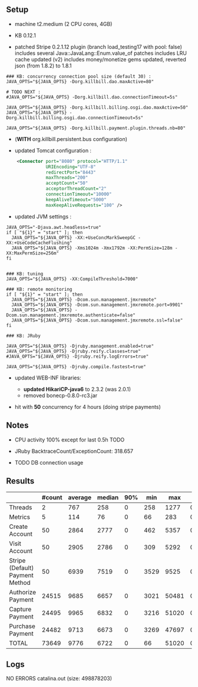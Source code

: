 ## Setup

- machine t2.medium (2 CPU cores, 4GB)

- KB 0.12.1
- patched Stripe 0.2.1.12 plugin (branch load_testing17 with pool: false)
  includes several Java::JavaLang::Enum.value_of patches
  includes LRU cache updated (v2)
  includes money/monetize gems updated, reverted json (from 1.8.2) to 1.8.1
  
```
### KB: concurrency connection pool size (default 30) :
JAVA_OPTS="${JAVA_OPTS} -Dorg.killbill.dao.maxActive=80"

# TODO NEXT :
#JAVA_OPTS="${JAVA_OPTS} -Dorg.killbill.dao.connectionTimeout=5s"

JAVA_OPTS="${JAVA_OPTS} -Dorg.killbill.billing.osgi.dao.maxActive=50"
JAVA_OPTS="${JAVA_OPTS} -Dorg.killbill.billing.osgi.dao.connectionTimeout=5s"

JAVA_OPTS="${JAVA_OPTS} -Dorg.killbill.payment.plugin.threads.nb=80"
```

- (**WITH** org.killbill.persistent.bus configuration)

- updated Tomcat configuration :
```xml
    <Connector port="8080" protocol="HTTP/1.1"
               URIEncoding="UTF-8"
               redirectPort="8443"
               maxThreads="200"
               acceptCount="50"
               acceptorThreadCount="2"
               connectionTimeout="10000"
               keepAliveTimeout="5000"
               maxKeepAliveRequests="100" />
```

- updated JVM settings :
```
JAVA_OPTS="-Djava.awt.headless=true"
if [ "${1}" = "start" ]; then
  JAVA_OPTS="${JAVA_OPTS} -XX:+UseConcMarkSweepGC -XX:+UseCodeCacheFlushing"
  JAVA_OPTS="${JAVA_OPTS} -Xms1024m -Xmx1792m -XX:PermSize=128m -XX:MaxPermSize=256m"
fi


### KB: tuning
JAVA_OPTS="${JAVA_OPTS} -XX:CompileThreshold=7000"

### KB: remote monitoring
if [ "${1}" = "start" ]; then
  JAVA_OPTS="${JAVA_OPTS} -Dcom.sun.management.jmxremote"
  JAVA_OPTS="${JAVA_OPTS} -Dcom.sun.management.jmxremote.port=9901"
  JAVA_OPTS="${JAVA_OPTS} -Dcom.sun.management.jmxremote.authenticate=false"
  JAVA_OPTS="${JAVA_OPTS} -Dcom.sun.management.jmxremote.ssl=false"
fi

### KB: JRuby

JAVA_OPTS="${JAVA_OPTS} -Djruby.management.enabled=true"
JAVA_OPTS="${JAVA_OPTS} -Djruby.reify.classes=true"
#JAVA_OPTS="${JAVA_OPTS} -Djruby.reify.logErrors=true"

JAVA_OPTS="${JAVA_OPTS} -Djruby.compile.fastest=true"
```

- updated WEB-INF libraries:
  * **updated HikariCP-java6** to 2.3.2 (was 2.0.1)
  * removed bonecp-0.8.0-rc3.jar

- hit with **50** concurrency for 4 hours (doing stripe payments)

## Notes

* CPU activity 100% except for last 0.5h TODO
  
* JRuby BacktraceCount/ExceptionCount: 318.657

* TODO DB connection usage


## Results

|                                 | #count | average | median | 90% |  min |   max |   errors | bandwidth |
| ------------------------------- | ------ | ------- | ------ | --- | ---- | ----- | -------- | --------- |
|                         Threads |      2 |     767 |    258 |   0 |  258 |  1277 | 0.00000% |    0.02/s |
|                         Metrics |      5 |     114 |     76 |   0 |   66 |   283 | 0.00000% |    0.02/s |
|                  Create Account |     50 |    2864 |   2777 |   0 |  462 |  5357 | 0.00000% |     1.3/s |
|                   Visit Account |     50 |    2905 |   2786 |   0 |  309 |  5292 | 0.00000% |    1.76/s |
| Stripe (Default) Payment Method |     50 |    6939 |   7519 |   0 | 3529 |  9525 | 0.00000% |    1.06/s |
|               Authorize Payment |  24515 |    9685 |   6657 |   0 | 3021 | 50481 | 0.00000% |     1.5/s |
|                 Capture Payment |  24495 |    9965 |   6832 |   0 | 3216 | 51020 | 0.00000% |    1.32/s |
|                Purchase Payment |  24482 |    9713 |   6673 |   0 | 3269 | 47697 | 0.00000% |     1.5/s |
|                           TOTAL |  73649 |    9776 |   6722 |   0 |   66 | 51020 | 0.00000% |    4.36/s |


## Logs

NO ERRORS catalina.out (size: 498878203)
